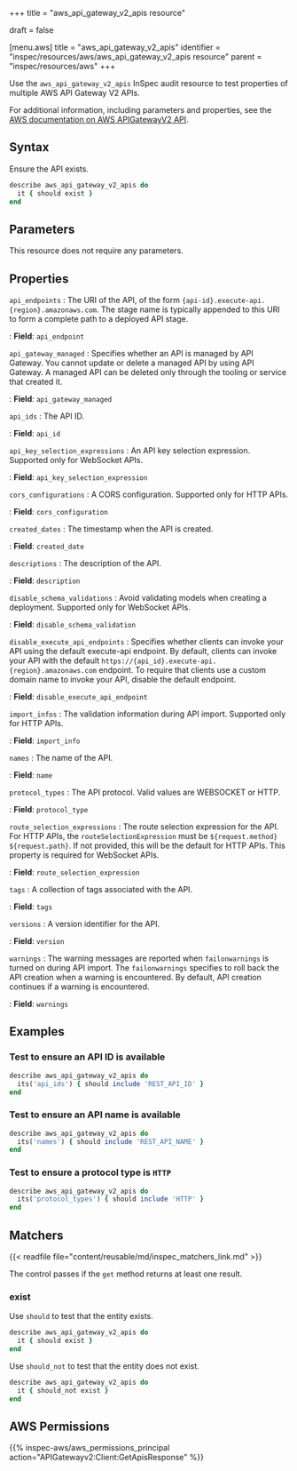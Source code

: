 +++
title = "aws_api_gateway_v2_apis resource"

draft = false


[menu.aws]
title = "aws_api_gateway_v2_apis"
identifier = "inspec/resources/aws/aws_api_gateway_v2_apis resource"
parent = "inspec/resources/aws"
+++

Use the `aws_api_gateway_v2_apis` InSpec audit resource to test properties of multiple AWS API Gateway V2 APIs.

For additional information, including parameters and properties, see the [AWS documentation on AWS APIGatewayV2 API](https://docs.aws.amazon.com/AWSCloudFormation/latest/UserGuide/aws-resource-apigatewayv2-api.html).

## Syntax

Ensure the API exists.

```ruby
describe aws_api_gateway_v2_apis do
  it { should exist }
end
```

## Parameters

This resource does not require any parameters.

## Properties

`api_endpoints`
: The URI of the API, of the form `{api-id}.execute-api.{region}.amazonaws.com`. The stage name is typically appended to this URI to form a complete path to a deployed API stage.

: **Field**: `api_endpoint`

`api_gateway_managed`
: Specifies whether an API is managed by API Gateway. You cannot update or delete a managed API by using API Gateway. A managed API can be deleted only through the tooling or service that created it.

: **Field**: `api_gateway_managed`

`api_ids`
: The API ID.

: **Field**: `api_id`

`api_key_selection_expressions`
: An API key selection expression. Supported only for WebSocket APIs.

: **Field**: `api_key_selection_expression`

`cors_configurations`
: A CORS configuration. Supported only for HTTP APIs.

: **Field**: `cors_configuration`

`created_dates`
: The timestamp when the API is created.

: **Field**: `created_date`

`descriptions`
: The description of the API.

: **Field**: `description`

`disable_schema_validations`
: Avoid validating models when creating a deployment. Supported only for WebSocket APIs.

: **Field**: `disable_schema_validation`

`disable_execute_api_endpoints`
: Specifies whether clients can invoke your API using the default execute-api endpoint. By default, clients can invoke your API with the default `https://{api_id}.execute-api.{region}.amazonaws.com` endpoint. To require that clients use a custom domain name to invoke your API, disable the default endpoint.

: **Field**: `disable_execute_api_endpoint`

`import_infos`
: The validation information during API import. Supported only for HTTP APIs.

: **Field**: `import_info`

`names`
: The name of the API.

: **Field**: `name`

`protocol_types`
: The API protocol. Valid values are WEBSOCKET or HTTP.

: **Field**: `protocol_type`

`route_selection_expressions`
: The route selection expression for the API. For HTTP APIs, the `routeSelectionExpression` must be `${request.method} ${request.path}`. If not provided, this will be the default for HTTP APIs. This property is required for WebSocket APIs.

: **Field**: `route_selection_expression`

`tags`
: A collection of tags associated with the API.

: **Field**: `tags`

`versions`
: A version identifier for the API.

: **Field**: `version`

`warnings`
: The warning messages are reported when `failonwarnings` is turned on during API import. The `failonwarnings` specifies to roll back the API creation when a warning is encountered. By default, API creation continues if a warning is encountered.

: **Field**: `warnings`

## Examples

### Test to ensure an API ID is available

```ruby
describe aws_api_gateway_v2_apis do
  its('api_ids') { should include 'REST_API_ID' }
end
```

### Test to ensure an API name is available

```ruby
describe aws_api_gateway_v2_apis do
  its('names') { should include 'REST_API_NAME' }
end
```

### Test to ensure a protocol type is `HTTP`

```ruby
describe aws_api_gateway_v2_apis do
  its('protocol_types') { should include 'HTTP' }
end
```

## Matchers

{{< readfile file="content/reusable/md/inspec_matchers_link.md" >}}

The control passes if the `get` method returns at least one result.

### exist

Use `should` to test that the entity exists.

```ruby
describe aws_api_gateway_v2_apis do
  it { should exist }
end
```

Use `should_not` to test that the entity does not exist.

```ruby
describe aws_api_gateway_v2_apis do
  it { should_not exist }
end
```

## AWS Permissions

{{% inspec-aws/aws_permissions_principal action="APIGatewayv2:Client:GetApisResponse" %}}
